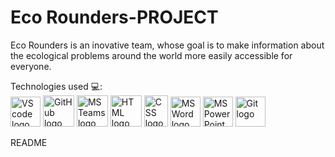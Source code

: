 # Eco Rounders-PROJECT
Eco Rounders is an inovative team, whose goal is to make information about the ecological problems around the world more easily accessible for everyone.

Technologies used 💻:
<br>
 <img src="https://upload.wikimedia.org/wikipedia/commons/thumb/9/9a/Visual_Studio_Code_1.35_icon.svg/2048px-Visual_Studio_Code_1.35_icon.svg.png" alt="VS code logo" width=48px/>
    <img src="https://cdn-icons-png.flaticon.com/512/2111/2111612.png" alt="GitHub logo" width = "50px"/>
    <img src="https://img.icons8.com/color/344/microsoft-teams.png" alt = "MS Teams logo" width="50px" />
    <img src="https://upload.wikimedia.org/wikipedia/commons/thumb/6/61/HTML5_logo_and_wordmark.svg/640px-HTML5_logo_and_wordmark.svg.png" alt="HTML logo" width="50px" height = "50px"/>
    <img src="https://upload.wikimedia.org/wikipedia/commons/thumb/d/d5/CSS3_logo_and_wordmark.svg/120px-CSS3_logo_and_wordmark.svg.png" alt="CSS logo" width="38px" height = "50px"/>
    <img src="https://img.icons8.com/color/344/ms-word.png" alt="MS Word logo" width=48px />
    <img src="https://img.icons8.com/color/344/ms-powerpoint.png" alt="MS PowerPoint logo" width=48px />
    <img src="https://upload.wikimedia.org/wikipedia/commons/thumb/3/3f/Git_icon.svg/1200px-Git_icon.svg.png" alt="Git logo" width=48px />


README
